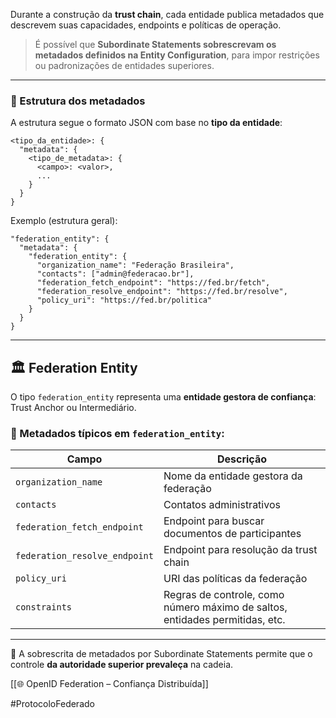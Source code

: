 Durante a construção da **trust chain**, cada entidade publica metadados que descrevem suas capacidades, endpoints e políticas de operação.

> É possível que **Subordinate Statements sobrescrevam os metadados definidos na Entity Configuration**, para impor restrições ou padronizações de entidades superiores.

---

### 🧬 Estrutura dos metadados

A estrutura segue o formato JSON com base no **tipo da entidade**:

	<tipo_da_entidade>: {
	  "metadata": {
	    <tipo_de_metadata>: {
	      <campo>: <valor>,
	      ...
	    }
	  }
	}

Exemplo (estrutura geral):

	"federation_entity": {
	  "metadata": {
	    "federation_entity": {
	      "organization_name": "Federação Brasileira",
	      "contacts": ["admin@federacao.br"],
	      "federation_fetch_endpoint": "https://fed.br/fetch",
	      "federation_resolve_endpoint": "https://fed.br/resolve",
	      "policy_uri": "https://fed.br/politica"
	    }
	  }
	}

---

## 🏛️ Federation Entity

O tipo `federation_entity` representa uma **entidade gestora de confiança**: Trust Anchor ou Intermediário.

### 🔖 Metadados típicos em `federation_entity`:

|Campo|Descrição|
|---|---|
|`organization_name`|Nome da entidade gestora da federação|
|`contacts`|Contatos administrativos|
|`federation_fetch_endpoint`|Endpoint para buscar documentos de participantes|
|`federation_resolve_endpoint`|Endpoint para resolução da trust chain|
|`policy_uri`|URI das políticas da federação|
|`constraints`|Regras de controle, como número máximo de saltos, entidades permitidas, etc.|

---

🧠 A sobrescrita de metadados por Subordinate Statements permite que o controle **da autoridade superior prevaleça** na cadeia.


[[🌐 OpenID Federation – Confiança Distribuída]]

#ProtocoloFederado 